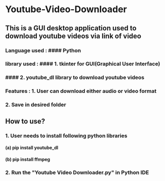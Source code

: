 # Youtube-Video-Downloader

## This is a GUI desktop application used to download youtube videos via link of video

### Language used  : ####  Python
### library used   : #### 1. tkinter for GUI(Graphical User Interface)
###                  #### 2. youtube_dl library to download youtube videos
                  
### Features   :  1. User can download either audio or video format
###              2. Save in desired folder
              
## How to use?

### 1. User needs to install following python libraries
####    (a) pip install youtube_dl
####    (b) pip install ffmpeg

### 2. Run the "Youtube Video Downloader.py" in Python IDE

